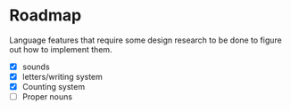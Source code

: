 # Roadmap

Language features that require some design research to be done to figure out how to implement them.

- [x] sounds
- [x] letters/writing system
- [x] Counting system
- [ ] Proper nouns
